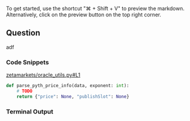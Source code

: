 
To get started, use the shortcut "⌘ + Shift + V" to preview the markdown. Alternatively, click on the preview button on the top right corner.

## Question 
adf

### Code Snippets

[zetamarkets/oracle_utils.py#L1](zetamarkets/oracle_utils.py#L1)	
````python
def parse_pyth_price_info(data, exponent: int):
    # TODO
    return {"price": None, "publishSlot": None}

````

### Terminal Output
````bash

````
	
